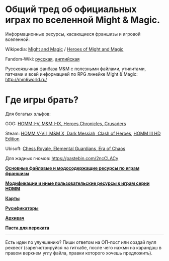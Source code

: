 # Общий тред об официальных играх по вселенной Might & Magic.

Информационные ресурсы, касающиеся франшизы и игровой вселенной:

Wikipedia: [Might and Magic](https://ru.wikipedia.org/wiki/Might_and_Magic) / [Heroes of Might and Magic](https://ru.wikipedia.org/wiki/Heroes_of_Might_and_Magic)

Fandom-Wiki: [русская](https://mightandmagic.fandom.com/ru/), [английская](https://mightandmagic.fandom.com/wiki/Main_Page)

Русскоязычная фанбаза M&M с полезными файлами, утилитами, патчами и всей информацией по RPG линейке Might & Magic: http://mm6world.ru/

# Где игры брать?

Для богатых эльфов:

GOG: [HOMM I-V, M&M I-IX, Heroes Chronicles, Crusaders](https://www.gog.com/games?page=1&sort=release_asc&search=might%20magic)

Steam: [HOMM V-VII, M&M X, Dark Messiah, Clash of Heroes](https://store.steampowered.com/publisher/ubisoft/list/35887/), [HOMM III HD Edition](https://store.steampowered.com/app/297000/Heroes_of_Might__Magic_III__HD_Edition/)

Ubisoft: [Chess Royale, Elemental Guardians, Era of Chaos](https://www.ubisoft.com/en-us/search?q=might%20magic)

Для жадных гномов: https://pastebin.com/2ncCLACy

**[Основные файловые и модосодержащие ресурсы по играм франшизы](Основные_ресурсы.md)**

**[Модификации и иные пользовательские ресурсы к играм серии HOMM](Модификации.md)**

**[Карты](Карты.md)**

**[Русификаторы](Русификаторы.md)**

**[Архивач](Архивач.md)**

**[Паста для переката](Перекат.md)**

------

Есть идеи по улучшению? Пиши ответом на ОП-пост или создай пулл реквест (зарегистрируйся на гитхабе, после чего нажми на карандаш в правом верхнем углу файла, правки которого хочешь предложить).
